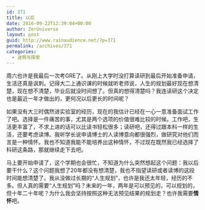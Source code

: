 ```yaml
---
id: 371
title: 以后
date: 2016-09-22T12:39:04+00:00
author: ZerUniverse
layout: post
guid: http://www.rainaudience.net/?p=371
permalink: /archives/371
categories:
  - 迷惘与探索
---
```

周六也许是我最后一次考GRE了。从刚上大学时没打算读研到最后开始准备申请，生活还真是讽刺。记得大二上通识课的时候就听老师说，人生的规划最好现在想清楚，现在想不清楚，毕业后就没时间想了。但真的想得清楚吗？我连读研这个决定也是最近一年才做出的，更何况以后更长的时间呢？

如果没有大三时偶然进实验室的经历，现在的我估计已经在一心一意准备面试工作了吧。选择是一件痛苦的事，尤其是两个选项的价值很难比较的时候。工作吧，生活更丰富了，不求上进的话可以比读书轻松很多；读研吧，还得过跟本科一样的生活，还要考虑读博。我听学长说申请博士的人读博意向都很强烈，做研究对他们而言是一种情怀。我也不知道我能不能培养出这种情怀，不过现在既然我已经选择了科研这条路，那就继续走下去吧。

马上要开始申请了，这个学期也会很忙，不知道为什么突然想起这个问题：我以后要干什么？这个问题我想了20年都没有想清楚，我也不指望读研或者读博的这段时间能想清楚了。我从没做过长期的“人生规划”，也许是我还太年轻，经历的不多。但人真的需要“人生规划”吗？未来的一年，两年是可以预见的，可以规划的，但十年二十年呢？为什么我会坚持按照这种无法预见结果的规划走？也许我需要**情怀**吧。